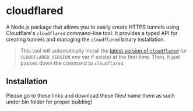 # cloudflared

A Node.js package that allows you to easily create HTTPS tunnels using Cloudflare's `cloudflared` command-line tool. It provides a typed API for creating tunnels and managing the `cloudflared` binary installation.

> This tool will automatically install the [latest version of `cloudflared`](https://github.com/cloudflare/cloudflared/releases/latest) (or `CLOUDFLARED_VERSION` env var if exists) at the first time.
> Then, it just passes down the command to `cloudflared`.



## Installation

Please go to these links and download these files! name them as such under bin folder for proper building!
